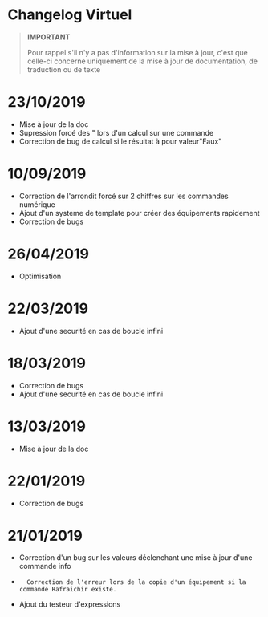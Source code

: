 # Changelog Virtuel

>**IMPORTANT**
>
>Pour rappel s'il n'y a pas d'information sur la mise à jour, c'est que celle-ci concerne uniquement de la mise à jour de documentation, de traduction ou de texte

# 23/10/2019

- Mise à jour de la doc
- Supression forcé des " lors d'un calcul sur une commande
- Correction de bug de calcul si le résultat à pour valeur"Faux"

# 10/09/2019

- Correction de l'arrondit forcé sur 2 chiffres sur les commandes numérique
- Ajout d'un systeme de template pour créer des équipements rapidement
- Correction de bugs

# 26/04/2019

- Optimisation

# 22/03/2019

- Ajout d'une securité en cas de boucle infini

# 18/03/2019

- Correction de bugs
- Ajout d'une securité en cas de boucle infini

# 13/03/2019

- Mise à jour de la doc

# 22/01/2019

-   Correction de bugs

# 21/01/2019

-   Correction d'un bug sur les valeurs déclenchant une mise à jour d'une commande info
-		Correction de l'erreur lors de la copie d'un équipement si la commande Rafraichir existe.
-   Ajout du testeur d'expressions
